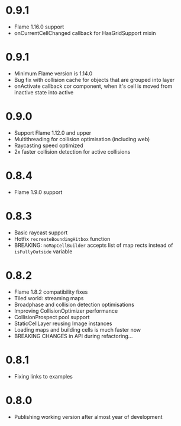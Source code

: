 # 0.9.1

* Flame 1.16.0 support
* onCurrentCellChanged callback for HasGridSupport mixin


# 0.9.1

* Minimum Flame version is 1.14.0
* Bug fix with collision cache for objects that are grouped into layer
* onActivate callback cor component, when it's cell is moved from inactive state into active

# 0.9.0

* Support Flame 1.12.0 and upper 
* Multithreading for  collision optimisation (including web)
* Raycasting speed optimized
* 2x faster collision detection for active collisions 

# 0.8.4

* Flame 1.9.0 support

# 0.8.3

* Basic raycast support
* Hotfix `recreateBoundingHitbox` function
* BREAKING: `noMapCellBuilder` accepts list of map rects instead of `isFullyOutside` variable

# 0.8.2

* Flame 1.8.2 compatibility fixes
* Tiled world: streaming maps
* Broadphase and collision detection optimisations
* Improving CollisionOptimizer performance
* CollisionProspect pool support
* StaticCellLayer reusing Image instances
* Loading maps and building cells is much faster now
* BREAKING CHANGES in API during refactoring...

# 0.8.1

* Fixing links to examples

# 0.8.0

* Publishing working version after almost year of development